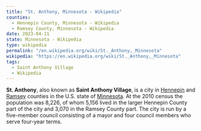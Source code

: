 ```yaml
---
title: "St. Anthony, Minnesota - Wikipedia"
counties:
  - Hennepin County, Minnesota - Wikipedia
  - Ramsey County, Minnesota - Wikipedia
date: 2023-04-11
state: Minnesota - Wikipedia
type: wikipedia
permalink: "/en.wikipedia.org/wiki/St._Anthony,_Minnesota"
wikipedia: "https://en.wikipedia.org/wiki/St._Anthony,_Minnesota"
tags:
  - Saint Anthony Village
  - Wikipedia
---
```

**St. Anthony**, also known as **Saint Anthony Village**, is a city in [Hennepin](/en.wikipedia.org/wiki/Hennepin_County,_Minnesota) and [Ramsey](/en.wikipedia.org/wiki/Ramsey_County,_Minnesota) counties in the U.S. state of [Minnesota](/en.wikipedia.org/wiki/Minnesota). At the 2010 census the population was 8,226, of whom 5,156 lived in the larger Hennepin County part of the city and 3,070 in the Ramsey County part. The city is run by a five-member council consisting of a mayor and four council members who serve four-year terms.